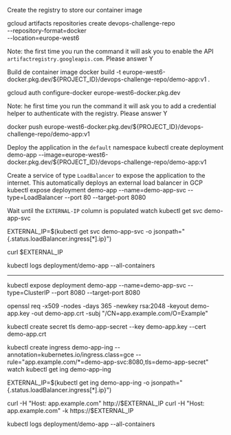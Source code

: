 Create the registry to store our container image

gcloud artifacts repositories create devops-challenge-repo \
  --repository-format=docker \
  --location=europe-west6

Note: the first time you run the command it will ask you to enable the API `artifactregistry.googleapis.com`. Please answer Y

Build de container image
docker build -t europe-west6-docker.pkg.dev/${PROJECT_ID}/devops-challenge-repo/demo-app:v1 .

gcloud auth configure-docker europe-west6-docker.pkg.dev

Note: he first time you run the command it will ask you to add a credential helper to authenticate with the registry. Please answer Y

docker push europe-west6-docker.pkg.dev/${PROJECT_ID}/devops-challenge-repo/demo-app:v1

Deploy the application in the `default` namespace
kubectl create deployment demo-app --image=europe-west6-docker.pkg.dev/${PROJECT_ID}/devops-challenge-repo/demo-app:v1

Create a service of type `LoadBalancer` to expose the application to the internet. This automatically deploys an external load balancer in GCP
kubectl expose deployment demo-app --name=demo-app-svc --type=LoadBalancer --port 80 --target-port 8080

Wait until the `EXTERNAL-IP` column is populated
watch kubectl get svc demo-app-svc

EXTERNAL_IP=$(kubectl get svc demo-app-svc -o jsonpath="{.status.loadBalancer.ingress[*].ip}")

curl $EXTERNAL_IP

kubectl logs deployment/demo-app --all-containers

---

kubectl expose deployment demo-app --name=demo-app-svc --type=ClusterIP --port 8080 --target-port 8080

openssl req -x509 -nodes -days 365 -newkey rsa:2048 -keyout demo-app.key -out demo-app.crt -subj "/CN=app.example.com/O=Example"

kubectl create secret tls demo-app-secret --key demo-app.key --cert demo-app.crt

kubectl create ingress demo-app-ing --annotation=kubernetes.io/ingress.class=gce --rule="app.example.com/*=demo-app-svc:8080,tls=demo-app-secret"
watch kubectl get ing demo-app-ing

EXTERNAL_IP=$(kubectl get ing demo-app-ing -o jsonpath="{.status.loadBalancer.ingress[*].ip}")

curl -H "Host: app.example.com" http://$EXTERNAL_IP
curl -H "Host: app.example.com" -k https://$EXTERNAL_IP

kubectl logs deployment/demo-app --all-containers


